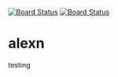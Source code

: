 [![Board Status](https://codedev.ms/joezha5/c445d718-e3b3-4b07-a04b-a9502823a8f5/3c2e8455-1d8a-4b5c-be35-b0fb7867469e/_apis/work/boardbadge/39bd692e-9cd0-414d-abdd-46478d55b84d)](https://codedev.ms/joezha5/c445d718-e3b3-4b07-a04b-a9502823a8f5/_boards/board/t/3c2e8455-1d8a-4b5c-be35-b0fb7867469e/Microsoft.RequirementCategory)
[![Board Status](https://codedev.ms/joezha/3cc6e1db-ae2a-43bf-a493-5cd1e00f349a/2211558c-7d7f-4893-b437-653a94e1ec91/_apis/work/boardbadge/15467674-0b06-4957-8473-db4b689a120b)](https://codedev.ms/joezha/3cc6e1db-ae2a-43bf-a493-5cd1e00f349a/_boards/board/t/2211558c-7d7f-4893-b437-653a94e1ec91/Microsoft.RequirementCategory)
# alexn
testing
